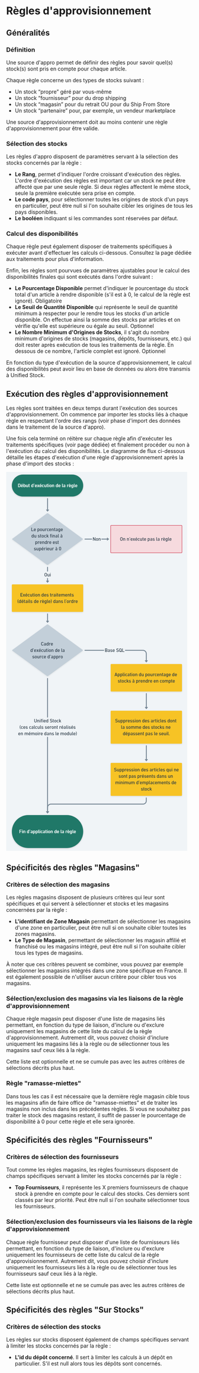 # Règles d'approvisionnement

## Généralités

### Définition

Une source d'appro permet de définir des règles pour savoir quel(s) stock(s) sont pris en compte pour chaque article.

Chaque règle concerne un des types de stocks suivant :
- Un stock “propre” géré par vous-même
- Un stock “fournisseur” pour du drop shipping
- Un stock “magasin” pour du retrait OU pour du Ship From Store
- Un stock “partenaire” pour, par exemple, un vendeur marketplace

Une source d'approvisionnement doit au moins contenir une règle d'approvisionnement pour être valide.

### Sélection des stocks

Les règles d'appro disposent de paramètres servant à la sélection des stocks concernés par la règle :

- __Le Rang__, permet d'indiquer l'ordre croissant d'exécution des règles. L'ordre d'exécution des règles est important car un stock ne peut être affecté que par une seule règle. Si deux règles affectent le même stock, seule la première exécutée sera prise en compte.
- __Le code pays__, pour sélectionner toutes les origines de stock d'un pays en particulier, peut être null si l'on souhaite cibler les origines de tous les pays disponibles.
- __Le booléen__ indiquant si les commandes sont réservées par défaut.

### Calcul des disponibilités

Chaque règle peut également disposer de traitements spécifiques à exécuter avant d'effectuer les calculs ci-dessous. Consultez la page dédiée aux traitements pour plus d'information.

Enfin, les règles sont pourvues de paramètres ajustables pour le calcul des disponibilités finales qui sont exécutés dans l'ordre suivant :
- __Le Pourcentage Disponible__ permet d'indiquer le pourcentage du stock total d'un article à rendre disponible (s'il est à 0, le calcul de la règle est ignoré). Obligatoire
- __Le Seuil de Quantité Disponible__ qui représente le seuil de quantité minimum à respecter pour le rendre tous les stocks d'un article disponible. On effectue ainsi la somme des stocks par articles et on vérifie qu'elle est supérieure ou égale au seuil. Optionnel
- __Le Nombre Minimum d'Origines de Stocks__, il s'agit du nombre minimum d'origines de stocks (magasins, dépôts, fournisseurs, etc.) qui doit rester après exécution de tous les traitements de la règle. En dessous de ce nombre, l'article complet est ignoré. Optionnel

En fonction du type d'exécution de la source d'approvisionnement, le calcul des disponibilités peut avoir lieu en base de données ou alors être transmis à Unified Stock.

## Exécution des règles d'approvisionnement

Les règles sont traitées en deux temps durant l'exécution des sources d'approvisionnement. On commence par importer les stocks liés à chaque règle en respectant l'ordre des rangs (voir phase d'import des données dans le traitement de la source d'appro).

Une fois cela terminé on réitère sur chaque règle afin d'exécuter les traitements spécifiques (voir page dédiée) et finalement procéder ou non à l'exécution du calcul des disponibilités.
Le diagramme de flux ci-dessous détaille les étapes d'exécution d'une règle d'approvisionnement après la phase d'import des stocks :

![Diagramme de flux règle d'approvisionnement](img/ExecutionRegleAppro.png)

## Spécificités des règles "Magasins"

### Critères de sélection des magasins

Les règles magasins disposent de plusieurs critères qui leur sont spécifiques et qui servent à sélectionner et stocks et les magasins concernées par la règle :
- __L'identifiant de Zone Magasin__ permettant de sélectionner les magasins d'une zone en particulier, peut être null si on souhaite cibler toutes les zones magasins.
- __Le Type de Magasin__, permettant de sélectionner les magasin affilié et franchisé ou les magasins intégré, peut être null si l'on souhaite cibler tous les types de magasins.

À noter que ces critères peuvent se combiner, vous pouvez par exemple sélectionner les magasins intégrés dans une zone spécifique en France. Il est également possible de n'utiliser aucun critère pour cibler tous vos magasins.

### Sélection/exclusion des magasins via les liaisons de la règle d'approvisionnement

Chaque règle magasin peut disposer d'une liste de magasins liés permettant, en fonction du type de liaison, d'inclure ou d'exclure uniquement les magasins de cette liste du calcul de la règle d'approvisionnement. Autrement dit, vous pouvez choisir d'inclure uniquement les magasins liés à la règle ou de sélectionner tous les magasins sauf ceux liés à la règle.

Cette liste est optionnelle et ne se cumule pas avec les autres critères de sélections décrits plus haut.

### Règle "ramasse-miettes"
Dans tous les cas il est nécessaire que la dernière règle magasin cible tous les magasins afin de faire office de "ramasse-miettes" et de traiter les magasins non inclus dans les précédentes règles. Si vous ne souhaitez pas traiter le stock des magasins restant, il suffit de passer le pourcentage de disponibilité à 0 pour cette règle et elle sera ignorée.

## Spécificités des règles "Fournisseurs"

### Critères de sélection des fournisseurs
Tout comme les règles magasins, les règles fournisseurs disposent de champs spécifiques servant à limiter les stocks concernés par la règle :

- __Top Fournisseurs__, il représente les X premiers fournisseurs de chaque stock à prendre en compte pour le calcul des stocks. Ces derniers sont classés par leur priorité. Peut être null si l'on souhaite sélectionner tous les fournisseurs.

### Sélection/exclusion des fournisseurs via les liaisons de la règle d'approvisionnement

Chaque règle fournisseur peut disposer d'une liste de fournisseurs liés permettant, en fonction du type de liaison, d'inclure ou d'exclure uniquement les fournisseurs de cette liste du calcul de la règle d'approvisionnement. Autrement dit, vous pouvez choisir d'inclure uniquement les fournisseurs liés à la règle ou de sélectionner tous les fournisseurs sauf ceux liés à la règle.

Cette liste est optionnelle et ne se cumule pas avec les autres critères de sélections décrits plus haut.

## Spécificités des règles "Sur Stocks"

### Critères de sélection des stocks
Les règles sur stocks disposent également de champs spécifiques servant à limiter les stocks concernés par la règle :

- __L'id du dépôt concerné__. Il sert à limiter les calculs à un dépôt en particulier. S'il est null alors tous les dépôts sont concernés.
